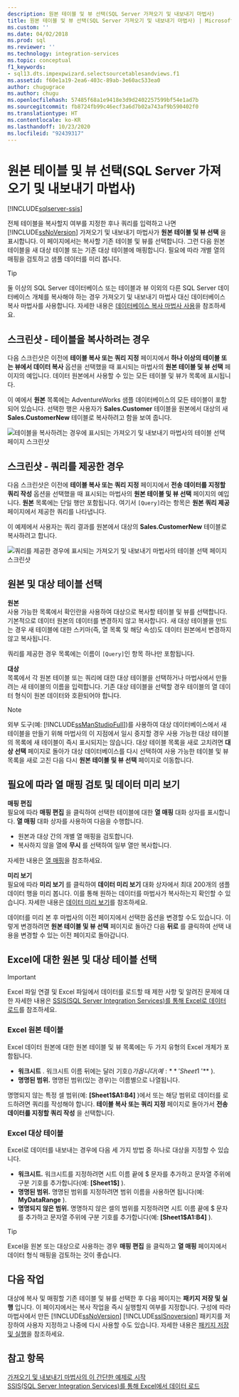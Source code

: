 ```yaml
---
description: 원본 테이블 및 뷰 선택(SQL Server 가져오기 및 내보내기 마법사)
title: 원본 테이블 및 뷰 선택(SQL Server 가져오기 및 내보내기 마법사) | Microsoft Docs
ms.custom: ''
ms.date: 04/02/2018
ms.prod: sql
ms.reviewer: ''
ms.technology: integration-services
ms.topic: conceptual
f1_keywords:
- sql13.dts.impexpwizard.selectsourcetablesandviews.f1
ms.assetid: f60e1a19-2ea6-403c-89ab-3e60ac533ea0
author: chugugrace
ms.author: chugu
ms.openlocfilehash: 57485f68a1e9418e3d9d2402257599bf54e1ad7b
ms.sourcegitcommit: fb8724fb99c46ecf3a6d7b02a743af9b590402f0
ms.translationtype: HT
ms.contentlocale: ko-KR
ms.lasthandoff: 10/23/2020
ms.locfileid: "92439317"
---
```

# <a name="select-source-tables-and-views-sql-server-import-and-export-wizard"></a>원본 테이블 및 뷰 선택(SQL Server 가져오기 및 내보내기 마법사)

[!INCLUDE[sqlserver-ssis](../../includes/applies-to-version/sqlserver-ssis.md)]


  전체 테이블을 복사할지 여부를 지정한 후나 쿼리를 입력하고 나면 [!INCLUDE[ssNoVersion](../../includes/ssnoversion-md.md)] 가져오기 및 내보내기 마법사가 **원본 테이블 및 뷰 선택** 을 표시합니다. 이 페이지에서는 복사할 기존 테이블 및 뷰를 선택합니다. 그런 다음 원본 테이블을 새 대상 테이블 또는 기존 대상 테이블에 매핑합니다. 필요에 따라 개별 열의 매핑을 검토하고 샘플 데이터를 미리 봅니다.

> [!TIP]
> 둘 이상의 SQL Server 데이터베이스 또는 테이블과 뷰 이외의 다른 SQL Server 데이터베이스 개체를 복사해야 하는 경우 가져오기 및 내보내기 마법사 대신 데이터베이스 복사 마법사를 사용합니다. 자세한 내용은 [데이터베이스 복사 마법사 사용](../../relational-databases/databases/use-the-copy-database-wizard.md)을 참조하세요.  
  
## <a name="screen-shot---if-youre-going-to-copy-tables"></a>스크린샷 - 테이블을 복사하려는 경우  
 다음 스크린샷은 이전에 **테이블 복사 또는 쿼리 지정** 페이지에서 **하나 이상의 테이블 또는 뷰에서 데이터 복사** 옵션을 선택했을 때 표시되는 마법사의 **원본 테이블 및 뷰 선택** 페이지의 예입니다. 데이터 원본에서 사용할 수 있는 모든 테이블 및 뷰가 목록에 표시됩니다.
 
이 예에서 **원본** 목록에는 AdventureWorks 샘플 데이터베이스의 모든 테이블이 포함되어 있습니다. 선택한 행은 사용자가 **Sales.Customer** 테이블을 원본에서 대상의 새 **Sales.CustomerNew** 테이블로 복사하려고 함을 보여 줍니다. 
   
 ![테이블을 복사하려는 경우에 표시되는 가져오기 및 내보내기 마법사의 테이블 선택 페이지 스크린샷](../../integration-services/import-export-data/media/select-tables1.png "가져오기 및 내보내기 마법사의 테이블 선택 페이지")
  
## <a name="screen-shot---if-you-provided-a-query"></a>스크린샷 - 쿼리를 제공한 경우  
 다음 스크린샷은 이전에 **테이블 복사 또는 쿼리 지정** 페이지에서 **전송 데이터를 지정할 쿼리 작성** 옵션을 선택했을 때 표시되는 마법사의 **원본 테이블 및 뷰 선택** 페이지의 예입니다. **원본** 목록에는 단일 행만 포함됩니다. 여기서 `[Query]`라는 항목은 **원본 쿼리 제공** 페이지에서 제공한 쿼리를 나타냅니다.
 
이 예제에서 사용자는 쿼리 결과를 원본에서 대상의 **Sales.CustomerNew** 테이블로 복사하려고 합니다.  
    
 ![쿼리를 제공한 경우에 표시되는 가져오기 및 내보내기 마법사의 테이블 선택 페이지 스크린샷](../../integration-services/import-export-data/media/select-tables2.png "가져오기 및 내보내기 마법사의 테이블 선택 페이지")  

## <a name="select-source-and-destination-tables"></a>원본 및 대상 테이블 선택 
**원본**  
사용 가능한 목록에서 확인란을 사용하여 대상으로 복사할 테이블 및 뷰를 선택합니다. 기본적으로 데이터 원본의 데이터를 변경하지 않고 복사합니다. 새 대상 테이블을 만드는 경우 새 테이블에 대한 스키마(즉, 열 목록 및 해당 속성)도 데이터 원본에서 변경하지 않고 복사됩니다.

쿼리를 제공한 경우 목록에는 이름이 `[Query]`인 항목 하나만 포함됩니다. 

**대상**  
 목록에서 각 원본 테이블 또는 쿼리에 대한 대상 테이블을 선택하거나 마법사에서 만들려는 새 테이블의 이름을 입력합니다. 기존 대상 테이블을 선택할 경우 테이블의 열 데이터 형식이 원본 데이터와 호환되어야 합니다.  

> [!NOTE]
> 외부 도구(예:  [!INCLUDE[ssManStudioFull](../../includes/ssmanstudiofull-md.md)])를 사용하여 대상 데이터베이스에서 새 테이블을 만들기 위해 마법사의 이 지점에서 일시 중지할 경우 사용 가능한 대상 테이블의 목록에 새 테이블이 즉시 표시되지는 않습니다. 대상 테이블 목록을 새로 고치려면 **대상 선택** 페이지로 돌아가 대상 데이터베이스를 다시 선택하여 사용 가능한 테이블 및 뷰 목록을 새로 고친 다음 다시 **원본 테이블 및 뷰 선택** 페이지로 이동합니다.  

## <a name="optionally-review-column-mappings-and-preview-data"></a>필요에 따라 열 매핑 검토 및 데이터 미리 보기
**매핑 편집**   
필요에 따라 **매핑 편집** 을 클릭하여 선택한 테이블에 대한 **열 매핑** 대화 상자를 표시합니다. **열 매핑** 대화 상자를 사용하여 다음을 수행합니다.
-   원본과 대상 간의 개별 열 매핑을 검토합니다.
-   복사하지 않을 열에 **무시** 를 선택하여 일부 열만 복사합니다.

자세한 내용은 [열 매핑](../../integration-services/import-export-data/column-mappings-sql-server-import-and-export-wizard.md)을 참조하세요.  

**미리 보기**  
필요에 따라 **미리 보기** 를 클릭하여 **데이터 미리 보기** 대화 상자에서 최대 200개의 샘플 데이터 행을 미리 봅니다. 이를 통해 원하는 데이터를 마법사가 복사하는지 확인할 수 있습니다. 자세한 내용은 [데이터 미리 보기](../../integration-services/import-export-data/preview-data-dialog-box-sql-server-import-and-export-wizard.md)를 참조하세요.  
  
데이터를 미리 본 후 마법사의 이전 페이지에서 선택한 옵션을 변경할 수도 있습니다. 이렇게 변경하려면 **원본 테이블 및 뷰 선택** 페이지로 돌아간 다음 **뒤로** 를 클릭하여 선택 내용을 변경할 수 있는 이전 페이지로 돌아갑니다.  

## <a name="select-source-and-destination-tables-for-excel"></a>Excel에 대한 원본 및 대상 테이블 선택

> [!IMPORTANT]
> Excel 파일 연결 및 Excel 파일에서 데이터를 로드할 때 제한 사항 및 알려진 문제에 대한 자세한 내용은 [SSIS(SQL Server Integration Services)를 통해 Excel로 데이터 로드](../load-data-to-from-excel-with-ssis.md)를 참조하세요.

### <a name="excel-source-tables"></a>Excel 원본 테이블
Excel 데이터 원본에 대한 원본 테이블 및 뷰 목록에는 두 가지 유형의 Excel 개체가 포함됩니다.
-   **워크시트** . 워크시트 이름 뒤에는 달러 기호($)가 옵니다(예: **'Sheet1$ '** ).
-   **명명된 범위.** 명명된 범위(있는 경우)는 이름별으로 나열됩니다.

명명되지 않는 특정 셀 범위(예: **[Sheet1$A1:B4]** )에서 또는 해당 범위로 데이터를 로드하려면 쿼리를 작성해야 합니다. **테이블 복사 또는 쿼리 지정** 페이지로 돌아가서 **전송 데이터를 지정할 쿼리 작성** 을 선택합니다.

### <a name="excel-destination-tables"></a>Excel 대상 테이블
Excel로 데이터를 내보내는 경우에 다음 세 가지 방법 중 하나로 대상을 지정할 수 있습니다.
-   **워크시트.** 워크시트를 지정하려면 시트 이름 끝에 $ 문자를 추가하고 문자열 주위에 구분 기호를 추가합니다(예: **[Sheet1$]** ).
-   **명명된 범위.** 명명된 범위를 지정하려면 범위 이름을 사용하면 됩니다(예: **MyDataRange** ).
-   **명명되지 않은 범위.** 명명하지 않은 셀의 범위를 지정하려면 시트 이름 끝에 $ 문자를 추가하고 문자열 주위에 구분 기호를 추가합니다(예: **[Sheet1$A1:B4]** ).

> [!TIP]
> Excel을 원본 또는 대상으로 사용하는 경우 **매핑 편집** 을 클릭하고 **열 매핑** 페이지에서 데이터 형식 매핑을 검토하는 것이 좋습니다. 

## <a name="whats-next"></a>다음 작업  
 대상에 복사 및 매핑할 기존 테이블 및 뷰를 선택한 후 다음 페이지는 **패키지 저장 및 실행** 입니다. 이 페이지에서는 복사 작업을 즉시 실행할지 여부를 지정합니다. 구성에 따라 마법사에서 만든 [!INCLUDE[ssNoVersion](../../includes/ssnoversion-md.md)] [!INCLUDE[ssISnoversion](../../includes/ssisnoversion-md.md)] 패키지를 저장하여 사용자 지정하고 나중에 다시 사용할 수도 있습니다. 자세한 내용은 [패키지 저장 및 실행](../../integration-services/import-export-data/save-and-run-package-sql-server-import-and-export-wizard.md)을 참조하세요.
 
 ## <a name="see-also"></a>참고 항목
[가져오기 및 내보내기 마법사의 이 간단한 예제로 시작](../../integration-services/import-export-data/get-started-with-this-simple-example-of-the-import-and-export-wizard.md)  
[SSIS(SQL Server Integration Services)를 통해 Excel에서 데이터 로드](../load-data-to-from-excel-with-ssis.md)



